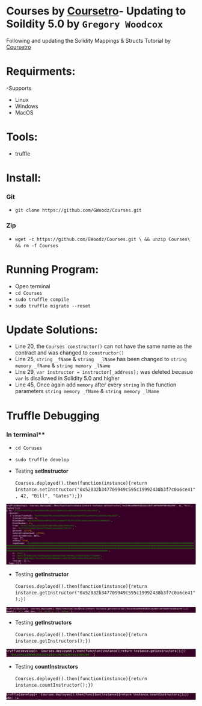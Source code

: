 # Courses by [Coursetro](https://coursetro.com/)- Updating to Soildity 5.0 by `Gregory Woodcox`
Following and updating the Solidity Mappings & Structs Tutorial by [Coursetro](https://coursetro.com/posts/code/102/Solidity-Mappings-&-Structs-Tutorial)

# Requirments:
  -Supports
   * Linux 
   * Windows
   * MacOS

# Tools: 
 * truffle

# Install:
### Git
* `git clone https://github.com/GWoodz/Courses.git`
### Zip
* `wget -c https://github.com/GWoodz/Courses.git \ && unzip Courses\ && rm -f Courses`


# Running Program:
* Open terminal
* `cd Courses`
* `sudo truffle compile`
* `sudo truffle migrate --reset`

 

# Update Solutions:
* Line 20, the `Courses constructor()` can not have the same name as the contract and  was changed to `constructor()`
* Line 25, `string _fName` & `string  _lName` has been changed to `string memory _fName` & `string memory _lName `
* Line 29,  `var instructor = instructor[_address];` was deleted becasue `var` is disallowed in Solidity 5.0 and higher 
* Line 45, Once again add `memory` after every `string` in the function parameters `string memory _fName` & `string memory _lName`
 
# Truffle Debugging
### In terminal**
* `cd Coruses`
* `sudo truffle develop` 

 * Testing **setInstructor**
 
    `Courses.deployed().then(function(instance){return instance.setInstructor("0x52032b347709949c595c19992438b3f7c0a6ce41", 42, "Bill", "Gates");})`
<img src =ScreenshotFirst.png>

* Testing **getInstructor**

   `Courses.deployed().then(function(instance){return instance.getInstructor("0x52032b347709949c595c19992438b3f7c0a6ce41");})`
<img src =ScreenshotSecond.png>

* Testing **getInstructors**

  `Courses.deployed().then(function(instance){return instance.getInstructors();})`
  
<img src =ScreenshotThird.png>

* Testing **countInstructors**

  `Courses.deployed().then(function(instance){return instance.countInstructor();})`
<img src =ScreenshotLast.png>
